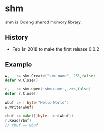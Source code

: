 # shm


shm is Golang shared memory library.

## History
* Feb 1st 2018 to make the first release 0.0.2

## Example

```go
w, _ := shm.Create("shm_name", 256,false)
defer w.Close()

r, _ := shm.Open("shm_name", 256,false)
defer r.Close()

wbuf := []byte("Hello World")
w.Write(wbuf)

rbuf := make([]byte, len(wbuf))
r.Read(rbuf)
// rbuf == wbuf
```

